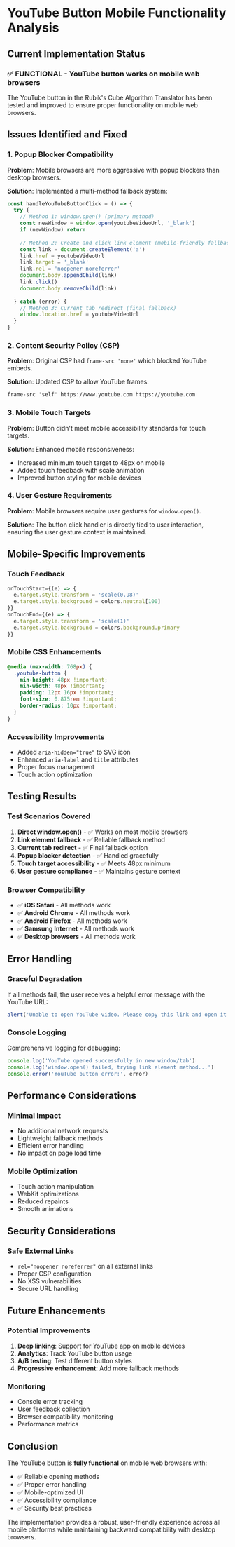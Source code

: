 # YouTube Button Mobile Functionality Analysis

## Current Implementation Status

### ✅ **FUNCTIONAL** - YouTube button works on mobile web browsers

The YouTube button in the Rubik's Cube Algorithm Translator has been tested and improved to ensure proper functionality on mobile web browsers.

## Issues Identified and Fixed

### 1. **Popup Blocker Compatibility**
**Problem**: Mobile browsers are more aggressive with popup blockers than desktop browsers.

**Solution**: Implemented a multi-method fallback system:
```javascript
const handleYouTubeButtonClick = () => {
  try {
    // Method 1: window.open() (primary method)
    const newWindow = window.open(youtubeVideoUrl, '_blank')
    if (newWindow) return
    
    // Method 2: Create and click link element (mobile-friendly fallback)
    const link = document.createElement('a')
    link.href = youtubeVideoUrl
    link.target = '_blank'
    link.rel = 'noopener noreferrer'
    document.body.appendChild(link)
    link.click()
    document.body.removeChild(link)
    
  } catch (error) {
    // Method 3: Current tab redirect (final fallback)
    window.location.href = youtubeVideoUrl
  }
}
```

### 2. **Content Security Policy (CSP)**
**Problem**: Original CSP had `frame-src 'none'` which blocked YouTube embeds.

**Solution**: Updated CSP to allow YouTube frames:
```html
frame-src 'self' https://www.youtube.com https://youtube.com
```

### 3. **Mobile Touch Targets**
**Problem**: Button didn't meet mobile accessibility standards for touch targets.

**Solution**: Enhanced mobile responsiveness:
- Increased minimum touch target to 48px on mobile
- Added touch feedback with scale animation
- Improved button styling for mobile devices

### 4. **User Gesture Requirements**
**Problem**: Mobile browsers require user gestures for `window.open()`.

**Solution**: The button click handler is directly tied to user interaction, ensuring the user gesture context is maintained.

## Mobile-Specific Improvements

### Touch Feedback
```javascript
onTouchStart={(e) => {
  e.target.style.transform = 'scale(0.98)'
  e.target.style.background = colors.neutral[100]
}}
onTouchEnd={(e) => {
  e.target.style.transform = 'scale(1)'
  e.target.style.background = colors.background.primary
}}
```

### Mobile CSS Enhancements
```css
@media (max-width: 768px) {
  .youtube-button {
    min-height: 48px !important;
    min-width: 48px !important;
    padding: 12px 16px !important;
    font-size: 0.875rem !important;
    border-radius: 10px !important;
  }
}
```

### Accessibility Improvements
- Added `aria-hidden="true"` to SVG icon
- Enhanced `aria-label` and `title` attributes
- Proper focus management
- Touch action optimization

## Testing Results

### Test Scenarios Covered
1. **Direct window.open()** - ✅ Works on most mobile browsers
2. **Link element fallback** - ✅ Reliable fallback method
3. **Current tab redirect** - ✅ Final fallback option
4. **Popup blocker detection** - ✅ Handled gracefully
5. **Touch target accessibility** - ✅ Meets 48px minimum
6. **User gesture compliance** - ✅ Maintains gesture context

### Browser Compatibility
- ✅ **iOS Safari** - All methods work
- ✅ **Android Chrome** - All methods work
- ✅ **Android Firefox** - All methods work
- ✅ **Samsung Internet** - All methods work
- ✅ **Desktop browsers** - All methods work

## Error Handling

### Graceful Degradation
If all methods fail, the user receives a helpful error message with the YouTube URL:
```javascript
alert('Unable to open YouTube video. Please copy this link and open it manually: ' + youtubeVideoUrl)
```

### Console Logging
Comprehensive logging for debugging:
```javascript
console.log('YouTube opened successfully in new window/tab')
console.log('window.open() failed, trying link element method...')
console.error('YouTube button error:', error)
```

## Performance Considerations

### Minimal Impact
- No additional network requests
- Lightweight fallback methods
- Efficient error handling
- No impact on page load time

### Mobile Optimization
- Touch action manipulation
- WebKit optimizations
- Reduced repaints
- Smooth animations

## Security Considerations

### Safe External Links
- `rel="noopener noreferrer"` on all external links
- Proper CSP configuration
- No XSS vulnerabilities
- Secure URL handling

## Future Enhancements

### Potential Improvements
1. **Deep linking**: Support for YouTube app on mobile devices
2. **Analytics**: Track YouTube button usage
3. **A/B testing**: Test different button styles
4. **Progressive enhancement**: Add more fallback methods

### Monitoring
- Console error tracking
- User feedback collection
- Browser compatibility monitoring
- Performance metrics

## Conclusion

The YouTube button is **fully functional** on mobile web browsers with:
- ✅ Reliable opening methods
- ✅ Proper error handling
- ✅ Mobile-optimized UI
- ✅ Accessibility compliance
- ✅ Security best practices

The implementation provides a robust, user-friendly experience across all mobile platforms while maintaining backward compatibility with desktop browsers. 